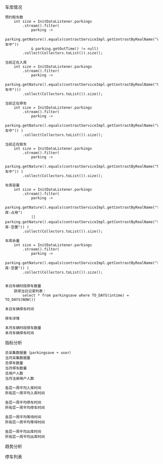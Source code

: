 车库情况  

	预约取车数	  
		int size = InitDataListener.parkings
			.stream().filter(
				parking -> 
				parking.getNature().equals(contrastServiceImpl.getContrastByRealName("存车中")) 
				& parking.getOutTime() != null)
			.collect(Collectors.toList()).size();
		
	当前正在入库
		int size = InitDataListener.parkings
			.stream().filter(
				parking -> 
				parking.getNature().equals(contrastServiceImpl.getContrastByRealName("停车中")))
			.collect(Collectors.toList()).size();

	当前正在停车	
		int size = InitDataListener.parkings
			.stream().filter(
				parking -> 
				parking.getNature().equals(contrastServiceImpl.getContrastByRealName("存车中")) )
			.collect(Collectors.toList()).size();
			
	当前正在取车
		int size = InitDataListener.parkings
			.stream().filter(
				parking -> 
				parking.getNature().equals(contrastServiceImpl.getContrastByRealName("取车中")) )
			.collect(Collectors.toList()).size();
			
	车库容量
		int size = InitDataListener.parkings
			.stream().filter(
				parking -> 
				parking.getNature().equals(contrastServiceImpl.getContrastByRealName("车库-占用") 
				|| parking.getNature().equals(contrastServiceImpl.getContrastByRealName("车库-空置")) )
			.collect(Collectors.toList()).size();
	
	车库余量
		int size = InitDataListener.parkings
			.stream().filter(
				parking -> 
				parking.getNature().equals(contrastServiceImpl.getContrastByRealName("车库-空置")) )
			.collect(Collectors.toList()).size();
	
	
	本日车辆时段停车数量
		获得当日记录列表：
			select * from parkingsave where TO_DAYS(intime) = TO_DAYS(NOW())
		
	本日车辆停车时间
	
	停车详情
	
	本月车辆时段停车数量
	本月车辆停车时间

指标分析

	总采集数据量（parkingsave + user）
	当月采集数据量
	总停车数量
	当月停车数量
	总用户人数
	当月注册用户人数

	各层一周平均入库时间
	所有层一周平均入库时间
	
	各层一周平均停车时间
	所有层一周平均停车时间
	
	各层一周平均等待时间
	所有层一周平均等待时间
	
	各层一周平均出库时间
	所有层一周平均出库时间
	

趋势分析

停车列表
